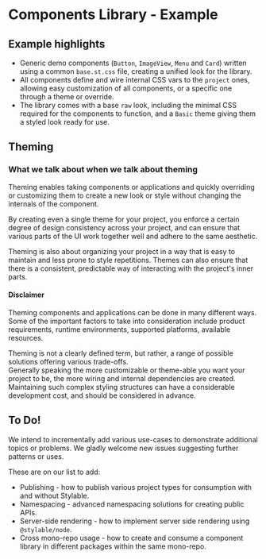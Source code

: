 # Components Library - Example



## Example highlights

- Generic demo components (`Button`, `ImageView`, `Menu` and `Card`) written using a common `base.st.css` file, creating a unified look for the library.
- All components define and wire internal CSS vars to the `project` ones, allowing easy customization of all components, or a specific one through a theme or override.
- The library comes with a base `raw` look, including the minimal CSS required for the components to function, and a `Basic` theme giving them a styled look ready for use.

## Theming

### What we talk about when we talk about theming

Theming enables taking components or applications and quickly overriding or customizing them to create a new look or style without changing the internals of the component.

By creating even a single theme for your project, you enforce a certain degree of design consistency across your project, and can ensure that various parts of the UI work together well and adhere to the same aesthetic.

Theming is also about organizing your project in a way that is easy to maintain and less prone to style repetitions. Themes can also ensure that there is a consistent, predictable way of interacting with the project's inner parts.

#### Disclaimer

Theming components and applications can be done in many different ways. Some of the important factors to take into consideration include product requirements, runtime environments, supported platforms, available resources.

Theming is not a clearly defined term, but rather, a range of possible solutions offering various trade-offs.  
Generally speaking the more customizable or theme-able you want your project to be, the more wiring and internal dependencies are created. Maintaining such complex styling structures can have a considerable development cost, and should be considered in advance.

## To Do!

We intend to incrementally add various use-cases to demonstrate additional topics or problems. We gladly welcome new issues suggesting further patterns or uses.

These are on our list to add:

- Publishing - how to publish various project types for consumption with and without Stylable.
- Namespacing - advanced namespacing solutions for creating public APIs.
- Server-side rendering - how to implement server side rendering using `@stylable/node`.
- Cross mono-repo usage - how to create and consume a component library in different packages within the same mono-repo.
